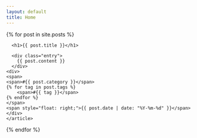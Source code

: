 ```yaml
---
layout: default
title: Home
---
```

<div class="posts">
  {% for post in site.posts %}
    <article class="post">

      <h1>{{ post.title }}</h1>

      <div class="entry">
        {{ post.content }}
      </div>
    <div>
    <span>
    <span>#{{ post.category }}</span>
    {% for tag in post.tags %}
        <span>#{{ tag }}</span>
    {% endfor %}
    </span>
    <span style="float: right;">{{ post.date | date: "%Y-%m-%d" }}</span>
    </div>
    </article>
  {% endfor %}
</div>
